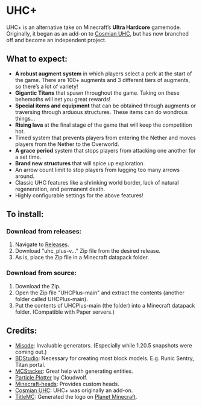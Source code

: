 # UHC+

UHC+ is an alternative take on Minecraft’s **Ultra Hardcore** gamemode. Originally, it began as an add-on to [Cosmian UHC](https://www.planetminecraft.com/data-pack/cosmian-uhc-v3-1-18/), but has now branched off and become an independent project.

## What to expect:

- **A robust augment system** in which players select a perk at the start of the game. There are 100+ augments and 3 different tiers of augments, so there’s a lot of variety!
- **Gigantic Titans** that spawn throughout the game. Taking on these behemoths will net you great rewards!
- **Special items and equipment** that can be obtained through augments or traversing through arduous structures. These items can do wondrous things...
- **Rising lava** at the final stage of the game that will keep the competition hot.
- Timed system that prevents players from entering the Nether and moves players from the Nether to the Overworld.
- **A grace period** system that stops players from attacking one another for a set time.
- **Brand new structures** that will spice up exploration.
- An arrow count limit to stop players from lugging too many arrows around.
- Classic UHC features like a shrinking world border, lack of natural regeneration, and permanent death.
- Highly configurable settings for the above features!

## To install:
### Download from releases:
 1. Navigate to [Releases](https://github.com/Bubseatbubs/UHCPlus/releases).
 2. Download "uhc_plus-v..." Zip file from the desired release.
 3. As is, place the Zip file in a Minecraft datapack folder.
### Download from source:
 1. Download the Zip.
 2. Open the Zip file "UHCPlus-main" and extract the contents (another folder called UHCPlus-main).
 3. Put the contents of UHCPlus-main (the folder) into a Minecraft datapack folder. (Compatible with Paper servers.)

## Credits:
- [Misode](https://misode.github.io): Invaluable generators. (Especially while 1.20.5 snapshots were coming out.)
- [BDStudio](https://eszesbalint.github.io/bdstudio/editor): Necessary for creating most block models. E.g. Runic Sentry, Titan portal.
- [MCStacker](https://mcstacker.net): Great help with generating entities.
- [Particle Plotter](https://cloudwolfyt.github.io/pages/gens/particle-plots.html) by Cloudwolf.
- [Minecraft-heads](https://minecraft-heads.com): Provides custom heads.
- [Cosmian UHC](https://www.planetminecraft.com/data-pack/cosmian-uhc-v3-1-18): UHC+ was originally an add-on.
- [TitleMC](https://titlemc.app): Generated the logo on [Planet Minecraft](https://www.planetminecraft.com/data-pack/uhc-6257030).
